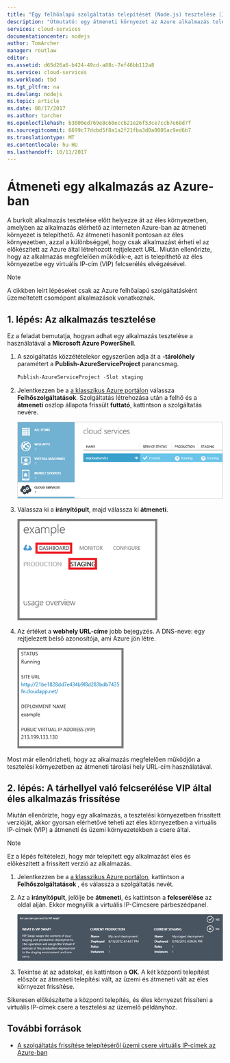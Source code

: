 ```yaml
---
title: "Egy felhőalapú szolgáltatás telepítését (Node.js) tesztelése |} Microsoft Docs"
description: "Útmutató: egy átmeneti környezet az Azure alkalmazás telepítése, majd telepíteni kell a virtuális IP-cím (VIP) lapozóterület használata termelési környezetben."
services: cloud-services
documentationcenter: nodejs
author: TomArcher
manager: routlaw
editor: 
ms.assetid: d65d26a6-b424-49cd-a88c-7ef46bb112a8
ms.service: cloud-services
ms.workload: tbd
ms.tgt_pltfrm: na
ms.devlang: nodejs
ms.topic: article
ms.date: 08/17/2017
ms.author: tarcher
ms.openlocfilehash: b3000ed769e8c60eccb21e26f53ce7ccb7e68d7f
ms.sourcegitcommit: 6699c77dcbd5f8a1a2f21fba3d0a0005ac9ed6b7
ms.translationtype: MT
ms.contentlocale: hu-HU
ms.lasthandoff: 10/11/2017
---
```

# <a name="staging-an-application-in-azure"></a>Átmeneti egy alkalmazás az Azure-ban
A burkolt alkalmazás tesztelése előtt helyezze át az éles környezetben, amelyben az alkalmazás elérhető az interneten Azure-ban az átmeneti környezet is telepíthető. Az átmeneti hasonlít pontosan az éles környezetben, azzal a különbséggel, hogy csak alkalmazást érheti el az előkészített az Azure által létrehozott rejtjelezett URL. Miután ellenőrizte, hogy az alkalmazás megfelelően működik-e, azt is telepíthető az éles környezetbe egy virtuális IP-cím (VIP) felcserélés elvégzésével.

> [!NOTE]
> A cikkben leírt lépéseket csak az Azure felhőalapú szolgáltatásként üzemeltetett csomópont alkalmazások vonatkoznak.
> 
> 

## <a name="step-1-stage-an-application"></a>1. lépés: Az alkalmazás tesztelése
Ez a feladat bemutatja, hogyan adhat egy alkalmazás tesztelése a használatával a **Microsoft Azure PowerShell**.

1. A szolgáltatás közzétételekor egyszerűen adja át a **-tárolóhely** paramétert a **Publish-AzureServiceProject** parancsmag.
   
   ```powershell
   Publish-AzureServiceProject -Slot staging
   ```
2. Jelentkezzen be a [a klasszikus Azure portálon] válassza **Felhőszolgáltatások**. Szolgáltatás létrehozása után a felhő és a **átmeneti** oszlop állapota frissült **futtató**, kattintson a szolgáltatás nevére.
   
   ![a portál egy futó szolgáltatással megjelenítése][cloud-service]
3. Válassza ki a **irányítópult**, majd válassza ki **átmeneti**.
   
   ![cloud service irányítópult][cloud-service-dashboard]
4. Az értéket a **webhely URL-címe** jobb bejegyzés. A DNS-neve: egy rejtjelezett belső azonosítója, ami Azure jön létre.
   
    ![webhely URL-címe][cloud-service-staging-url]

Most már ellenőrizheti, hogy az alkalmazás megfelelően működjön a tesztelési környezetben az átmeneti tárolási hely URL-cím használatával.

## <a name="step-2-upgrade-an-application-in-production-by-swapping-vips"></a>2. lépés: A tárhellyel való felcserélése VIP által éles alkalmazás frissítése
Miután ellenőrizte, hogy egy alkalmazás, a tesztelési környezetben frissített verzióját, akkor gyorsan elérhetővé teheti azt éles környezetben a virtuális IP-címek (VIP) a átmeneti és üzemi környezetekben a csere által.

> [!NOTE]
> Ez a lépés feltételezi, hogy már telepített egy alkalmazást éles és előkészített a frissített verzió az alkalmazás.
> 
> 

1. Jelentkezzen be a [a klasszikus Azure portálon], kattintson a **Felhőszolgáltatások** , és válassza a szolgáltatás nevét.
2. Az a **irányítópult**, jelölje be **átmeneti**, és kattintson a **felcserélése** az oldal alján. Ekkor megnyílik a virtuális IP-Címcsere párbeszédpanel.
   
   ![VIP-csere párbeszédpanel][vip-swap-dialog]
3. Tekintse át az adatokat, és kattintson a **OK**. A két központi telepítést először az átmeneti telepítési vált, az üzemi és átmeneti vált az éles környezet frissítése.

Sikeresen előkészítette a központi telepítés, és éles környezet frissíteni a virtuális IP-címek csere a tesztelési az üzemelő példányhoz.

## <a name="additional-resources"></a>További források
* [A szolgáltatás frissítése telepítéséről üzemi csere virtuális IP-címek az Azure-ban]

[a klasszikus Azure portálon]: http://manage.windowsazure.com
[cloud-service]: ./media/cloud-services-nodejs-stage-application/staging-cloud-service-running.png
[cloud-service-dashboard]: ./media/cloud-services-nodejs-stage-application/cloud-service-dashboard-staging.png
[cloud-service-staging-url]: ./media/cloud-services-nodejs-stage-application/cloud-service-staging-url.png
[vip-swap-dialog]: ./media/cloud-services-nodejs-stage-application/vip-swap-dialog.png
[A szolgáltatás frissítése telepítéséről üzemi csere virtuális IP-címek az Azure-ban]: cloud-services-how-to-manage.md#how-to-swap-deployments-to-promote-a-staged-deployment-to-production
